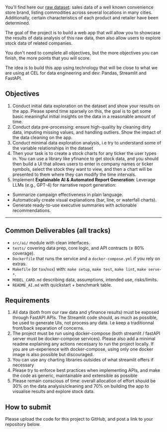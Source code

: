You'll find here our [raw dataset](https://github.com/SIMCEL/ai-ml-challenge/blob/main/simcel-6pk70-1jk5iqdp-train_v9rqX0R.csv): sales data of a well known convenience store brand, listing commodities across several locations in many cities. Additionally, certain characteristics of each product and retailer have been determined.

The goal of the project is to build a web app that will allow you to showcase the results of data analysis of this raw data, then also allow users to explore stock data of related companies.

You don't need to complete all objectives, but the more objectives you can finish, the more points that you will score.

The idea is to build this app using technology that will be close to what we are using at CEL for data engineering and dev: Pandas, Streamlit and FastAPI.

## Objectives
1. Conduct initial data exploration on the dataset and show your results on the app. Please spend time sparsely on this, the goal is to get some basic meaningful initial insights on the data in a reasonable amount of time.
2. Conduct data pre-processing: ensure high-quality by cleaning dirty data, imputing missing values, and handling outliers. Show the impact of the data cleaning on the app.
3. Conduct minimal data exploration analysis, i.e try to understand some of the variable relationships in the dataset
4. Then your task is to create a stock charts for any ticker the user types in. You can use a library like yfinance to get stock data, and you should then build a UI that allows users to enter in company names or ticker symbols, select the stock they want to view, and then a chart will be presented to them where they can modify the time intervals.
5. Implement **Explainable AI & Automated Report Generation**: Leverage LLMs (e.g., GPT-4) for narrative report generation:
  * Summarize campaign effectiveness in plain language.
  * Automatically create visual explanations (bar, line, or waterfall charts).
  * Generate ready-to-use executive summaries with actionable recommendations.

---

## Common Deliverables (all tracks)
- `src/ai/` module with clean interfaces.
- `tests/` covering data prep, core logic, and API contracts (≥ 80% coverage).
- `Dockerfile` that runs the service and a `docker-compose.yml` if you rely on extras.
- `Makefile` (or `tox`/`nox`) with: `make setup`, `make test`, `make lint`, `make serve-*`.
- `MODEL_CARD.md` describing data, assumptions, intended use, risks/limits.
- `README_AI.md` with quickstart + benchmark table.

## Requirements

1. All data (both from our raw data and yfinance results) must be exposed through FastAPI APIs. The Streamlit code should, as much as possible, be used to generate UIs, not process any data. I.e keep a traditionnal front/back separation of concerns.
2. The project must be run using docker-compose (both streamlit / fastAPI server must be docker-compose services). Please also add a minimal readme explaining any actions necessary to run the project locally. If you are un-experience with docker-compose, using only one docker image is also possible but discouraged.
3. You can use any charting libraries outsides of what streamlit offers if necessary
4. Please try to enforce best practices when implementing APIs, and make the code as generic, maintainable and extensible as possible
5. Please remain conscious of time: overall allocation of effort should be 30% on the data analysis/cleaning and 70% on building the app to visualise results and explore stock data.

## How to submit
Please upload the code for this project to GitHub, and post a link to your repository below.

